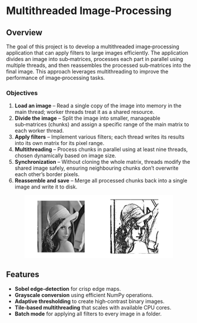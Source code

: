 # Multithreaded Image‑Processing

## Overview
The goal of this project is to develop a multithreaded image‑processing application that can apply filters to large images efficiently. The application divides an image into sub‑matrices, processes each part in parallel using multiple threads, and then reassembles the processed sub‑matrices into the final image. This approach leverages multithreading to improve the performance of image‑processing tasks.

### Objectives
1. **Load an image** – Read a single copy of the image into memory in the main thread; worker threads treat it as a shared resource.
2. **Divide the image** – Split the image into smaller, manageable sub‑matrices (chunks) and assign a specific range of the main matrix to each worker thread.
3. **Apply filters** – Implement various filters; each thread writes its results into its own matrix for its pixel range.
4. **Multithreading** – Process chunks in parallel using at least nine threads, chosen dynamically based on image size.
5. **Synchronization** – Without cloning the whole matrix, threads modify the shared image safely, ensuring neighbouring chunks don’t overwrite each other’s border pixels.
6. **Reassemble and save** – Merge all processed chunks back into a single image and write it to disk.

<p align="center">
  <img src="assets/demo.jpg" alt="Demo: original vs. filtered output" width="80%"/>
</p>

## Features
- **Sobel edge‑detection** for crisp edge maps.
- **Grayscale conversion** using efficient NumPy operations.
- **Adaptive thresholding** to create high‑contrast binary images.
- **Tile‑based multithreading** that scales with available CPU cores.
- **Batch mode** for applying all filters to every image in a folder.
